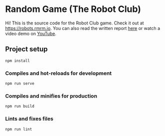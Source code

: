 # Random Game (The Robot Club)

Hi! This is the source code for the Robot Club game. Check it out at <https://robots.rmrm.io>. You can also read the written report [here](https://www.overleaf.com/read/bpdqtyvgpxcs) or watch a video demo on [YouTube](TODO).

## Project setup
```
npm install
```

### Compiles and hot-reloads for development
```
npm run serve
```

### Compiles and minifies for production
```
npm run build
```

### Lints and fixes files
```
npm run lint
```